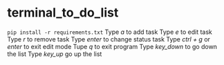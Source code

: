 # terminal_to_do_list
```pip install -r requirements.txt```
Type *a* to add task
Type *e* to edit task
Type *r* to remove task
Type *enter* to change status task
Type *ctrl + g* or *enter* to exit edit mode
Tupe *q* to exit program
Type *key_down* to go down the list
Type *key_up* go up the list
